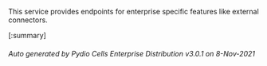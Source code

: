 






This service provides endpoints for enterprise specific features like external connectors.

[:summary]

###### Auto generated by Pydio Cells Enterprise Distribution v3.0.1 on 8-Nov-2021
